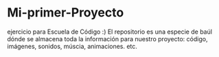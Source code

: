 # Mi-primer-Proyecto
ejercicio para Escuela de Código :)
El repositorio es una especie de baúl dónde se almacena toda la información para nuestro proyecto: código, imágenes, sonidos, múscia, animaciones. etc. 

